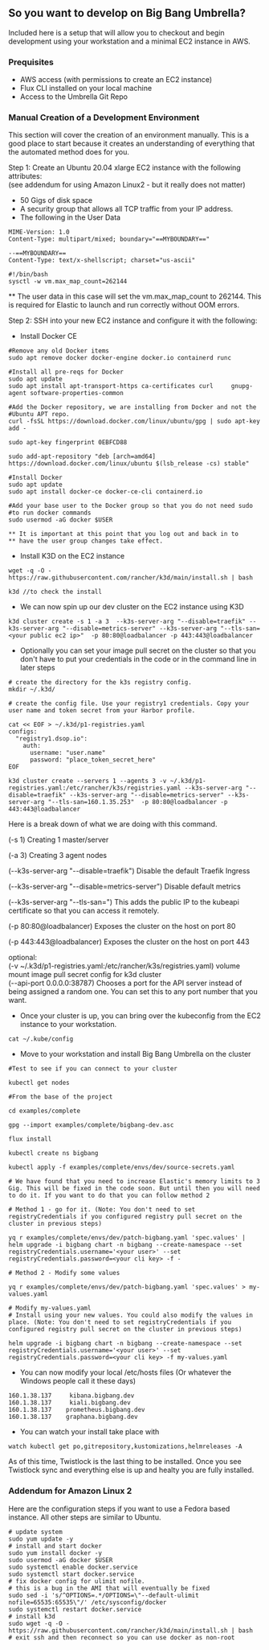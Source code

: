 ## So you want to develop on Big Bang Umbrella?

Included here is a setup that will allow you to checkout and begin development using your workstation and a minimal EC2 instance in AWS.

### Prequisites

+ AWS access (with permissions to create an EC2 instance)
+ Flux CLI installed on your local machine
+ Access to the Umbrella Git Repo

### Manual Creation of a Development Environment

This section will cover the creation of an environment manually. This is a good place to start because it creates an understanding of everything that the automated method does for you.

Step 1: Create an Ubuntu 20.04 xlarge EC2 instance with the following attributes:  
        (see addendum for using Amazon Linux2 - but it really does not matter)

+ 50 Gigs of disk space
+ A security group that allows all TCP traffic from your IP address.
+ The following in the User Data

```
MIME-Version: 1.0
Content-Type: multipart/mixed; boundary="==MYBOUNDARY=="

--==MYBOUNDARY==
Content-Type: text/x-shellscript; charset="us-ascii"

#!/bin/bash
sysctl -w vm.max_map_count=262144
```

** The user data in this case will set the vm.max_map_count to 262144. This is required for Elastic to launch and run correctly without OOM errors.

Step 2: SSH into your new EC2 instance and configure it with the following:

+ Install Docker CE

```
#Remove any old Docker items
sudo apt remove docker docker-engine docker.io containerd runc

#Install all pre-reqs for Docker
sudo apt update
sudo apt install apt-transport-https ca-certificates curl     gnupg-agent software-properties-common

#Add the Docker repository, we are installing from Docker and not the 
#Ubuntu APT repo.
curl -fsSL https://download.docker.com/linux/ubuntu/gpg | sudo apt-key add -

sudo apt-key fingerprint 0EBFCD88

sudo add-apt-repository "deb [arch=amd64] https://download.docker.com/linux/ubuntu $(lsb_release -cs) stable"

#Install Docker
sudo apt update
sudo apt install docker-ce docker-ce-cli containerd.io

#Add your base user to the Docker group so that you do not need sudo
#to run docker commands
sudo usermod -aG docker $USER

** It is important at this point that you log out and back in to 
** have the user group changes take effect.
```

+ Install K3D on the EC2 instance

```
wget -q -O - https://raw.githubusercontent.com/rancher/k3d/main/install.sh | bash

k3d //to check the install
```

+ We can now spin up our dev cluster on the EC2 instance using K3D

```
k3d cluster create -s 1 -a 3  --k3s-server-arg "--disable=traefik" --k3s-server-arg "--disable=metrics-server" --k3s-server-arg "--tls-san=<your public ec2 ip>"  -p 80:80@loadbalancer -p 443:443@loadbalancer
```

+ Optionally you can set your image pull secret on the cluster so that you don't have to put your credentials in the code or in the command line in later steps

```
# create the directory for the k3s registry config.  
mkdir ~/.k3d/

# create the config file. Use your registry1 credentials. Copy your user name and token secret from your Harbor profile.  

cat << EOF > ~/.k3d/p1-registries.yaml
configs:
  "registry1.dsop.io":
    auth:
      username: "user.name"
      password: "place_token_secret_here"
EOF

k3d cluster create --servers 1 --agents 3 -v ~/.k3d/p1-registries.yaml:/etc/rancher/k3s/registries.yaml --k3s-server-arg "--disable=traefik" --k3s-server-arg "--disable=metrics-server" --k3s-server-arg "--tls-san=160.1.35.253"  -p 80:80@loadbalancer -p 443:443@loadbalancer
```

Here is a break down of what we are doing with this command.

(-s 1) Creating 1 master/server

(-a 3) Creating 3 agent nodes

(--k3s-server-arg "--disable=traefik") Disable the default Traefik Ingress

(--k3s-server-arg "--disable=metrics-server") Disable default metrics

(--k3s-server-arg "--tls-san=<your public ec2 ip>") This adds the public IP to the kubeapi certificate so that you can access it remotely.

(-p 80:80@loadbalancer) Exposes the cluster on the host on port 80

(-p 443:443@loadbalancer) Exposes the cluster on the host on port 443

optional:  
(-v ~/.k3d/p1-registries.yaml:/etc/rancher/k3s/registries.yaml) volume mount image pull secret config for k3d cluster  
(--api-port 0.0.0.0:38787) Chooses a port for the API server instead of being assigned a random one. You can set this to any port number that you want.

+ Once your cluster is up, you can bring over the kubeconfig from the EC2 instance to your workstation.

```
cat ~/.kube/config
```

+ Move to your workstation and install Big Bang Umbrella on the cluster

```
#Test to see if you can connect to your cluster

kubectl get nodes

#From the base of the project 

cd examples/complete

gpg --import examples/complete/bigbang-dev.asc

flux install

kubectl create ns bigbang

kubectl apply -f examples/complete/envs/dev/source-secrets.yaml

# We have found that you need to increase Elastic's memory limits to 3 Gig. This will be fixed in the code soon. But until then you will need to do it. If you want to do that you can follow method 2

# Method 1 - go for it. (Note: You don't need to set registryCredentials if you configured registry pull secret on the cluster in previous steps)  

yq r examples/complete/envs/dev/patch-bigbang.yaml 'spec.values' | helm upgrade -i bigbang chart -n bigbang --create-namespace --set registryCredentials.username='<your user>' --set registryCredentials.password=<your cli key> -f -

# Method 2 - Modify some values

yq r examples/complete/envs/dev/patch-bigbang.yaml 'spec.values' > my-values.yaml

# Modify my-values.yaml
# Install using your new values. You could also modify the values in place. (Note: You don't need to set registryCredentials if you configured registry pull secret on the cluster in previous steps)  

helm upgrade -i bigbang chart -n bigbang --create-namespace --set registryCredentials.username='<your user>' --set registryCredentials.password=<your cli key> -f my-values.yaml
```

+ You can now modify your local /etc/hosts files (Or whatever the Windows people call it these days)

```
160.1.38.137     kibana.bigbang.dev
160.1.38.137     kiali.bigbang.dev
160.1.38.137    prometheus.bigbang.dev
160.1.38.137    graphana.bigbang.dev
```

+ You can watch your install take place with

```
watch kubectl get po,gitrepository,kustomizations,helmreleases -A
```

As of this time, Twistlock is the last thing to be installed. Once you see Twistlock sync and everything else is up and healty you are fully installed.

### Addendum for Amazon Linux 2
Here are the configuration steps if you want to use a Fedora based instance. All other steps are similar to Ubuntu.
```
# update system
sudo yum update -y
# install and start docker
sudo yum install docker -y
sudo usermod -aG docker $USER
sudo systemctl enable docker.service 
sudo systemctl start docker.service 
# fix docker config for ulimit nofile.
# this is a bug in the AMI that will eventually be fixed
sudo sed -i 's/^OPTIONS=.*/OPTIONS=\"--default-ulimit nofile=65535:65535\"/' /etc/sysconfig/docker
sudo systemctl restart docker.service
# install k3d
sudo wget -q -O - https://raw.githubusercontent.com/rancher/k3d/main/install.sh | bash
# exit ssh and then reconnect so you can use docker as non-root
```
